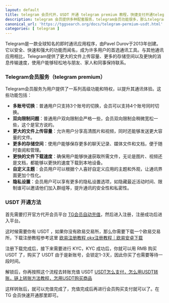 ```yaml
---
layout: default
title: telegram 会员代开，USDT 开通 telegram premium 教程，快捷支付开通telegram 会员
description: telegram 会员提供多种配套服务，telegram会员功能很多，那么telegram会员有什么用，telegram会员购买方法，开通 telegram 会员的方法有多种，目前 usdt 开通方法也比较快捷简单。
canonical_url: 'https://tggsearch.org/docs/telegram-permium-usdt.html'
categories: [ telegram ]
---
```

Telegram是一款全球知名的即时通讯应用程序，由Pavel Durov于2013年创建。它以安全、快速和强大的功能而闻名，成为许多用户的首选通讯工具。与其他通讯应用相比，Telegram提供了更大的文件上传容量、更多的存储空间以及更快的消息传输速度，使用户能够轻松地与朋友、家人和同事保持联系。

### Telegram会员服务（telegram premium）
Telegram会员服务为用户提供了一系列高级功能和特权，以提升其通讯体验。这些功能包括：

- **多账号切换**：普通用户只支持3个账号的切换，会员可以支持4个账号同时切换。
- **双向限制问题**：普通用户双向限制会严格一些，会员双向限制会稍微宽松一些，这个是官方说的。
- **更大的文件上传容量**：允许用户分享高清图片和视频，同时还能够发送更大容量的文件。
- **更多的存储空间**：使用户能够保存更多的聊天记录、媒体文件和文档，便于随时查阅和管理。
- **更快的文件下载速度**：确保用户能够快速获取所需文件，无论是图片、视频还是文档，都能够以更快的速度下载到本地设备。
- **自定义主题**：会员用户可以根据个人喜好自定义应用的主题和外观，让通讯界面更加个性化。
- **隐私设置**：会员用户可以享有更多的隐私设置选项，如隐藏最近活动时间、限制谁可以邀请他们加入群组等，提升通讯的安全性和私密性。

### USDT 开通方法
首先需要打开官方代开会员平台 [TG会员自动充值](./302.html?target=https://telegramcard.sh5.live/tg_web/main.html#/login?inNo=ttgmhg)，然后进入注册，注册成功后进入平台。

这时候需要你有 USDT ，如果你没有欧易交易所，那么你需要下载一个欧易交易所，下载注册教程参考这里 [欧易注册教程 okx注册教程｜欧易安卓下载](./okx-install.html)

注册下载完成后，接下来需要进行 KYC，KYC 成功后，你就可以用 RMB 购买 USDT 了，购买了 USDT 由于是新账号，会锁定1-3天，因此你买了也需要等待一段时间。

解锁后，你再按照这个流程去转账充值 USDT [USDT怎么支付，怎么用USDT转账，链上转账方法教程，怎用USDT购买商品](./302.html?target=https://youtu.be/m9WqHFmEsX4)

这样转账后，就可以充值完成了，充值完成后再进行会员购买支付就可以了。在 TG 会员快速开通那里即可。